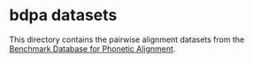# bdpa datasets

This directory contains the pairwise alignment datasets from the [Benchmark
Database for Phonetic Alignment][1].

[1]: http://alignments.lingpy.org/
